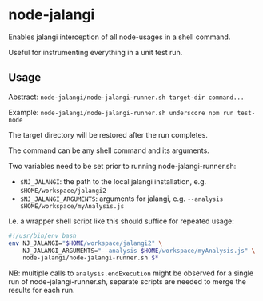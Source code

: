 # node-jalangi

Enables jalangi interception of all node-usages in a shell command.

Useful for instrumenting everything in a unit test run.

## Usage
Abstract: `node-jalangi/node-jalangi-runner.sh target-dir command...`

Example: `node-jalangi/node-jalangi-runner.sh underscore npm run test-node`

The target directory will be restored after the run completes.

The command can be any shell command and its arguments.

Two variables need to be set prior to running node-jalangi-runner.sh:

- `$NJ_JALANGI`: the path to the local jalangi installation, e.g. `$HOME/workspace/jalangi2`
- `$NJ_JALANGI_ARGUMENTS`: arguments for jalangi, e.g. `--analysis $HOME/workspace/myAnalysis.js`

I.e. a wrapper shell script like this should suffice for repeated usage:

```bash
#!/usr/bin/env bash
env NJ_JALANGI="$HOME/workspace/jalangi2" \
    NJ_JALANGI_ARGUMENTS="--analysis $HOME/workspace/myAnalysis.js" \
    node-jalangi/node-jalangi-runner.sh $*
```

NB: multiple calls to `analysis.endExecution` might be observed for a single run of node-jalangi-runner.sh, separate scripts are needed to merge the results for each run.
